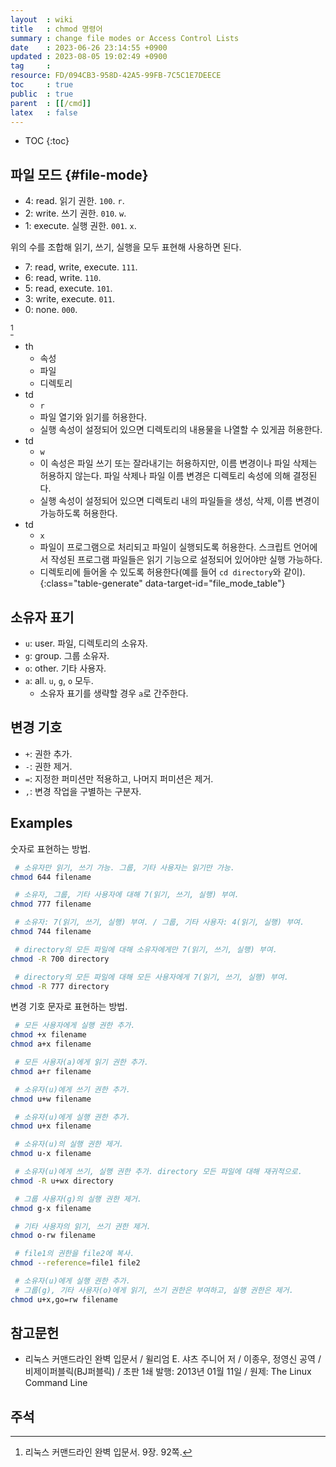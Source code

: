 ```yaml
---
layout  : wiki
title   : chmod 명령어
summary : change file modes or Access Control Lists
date    : 2023-06-26 23:14:55 +0900
updated : 2023-08-05 19:02:49 +0900
tag     : 
resource: FD/094CB3-958D-42A5-99FB-7C5C1E7DEECE
toc     : true
public  : true
parent  : [[/cmd]]
latex   : false
---
```

* TOC
{:toc}

## 파일 모드 {#file-mode}

- 4: read. 읽기 권한. `100`. `r`.
- 2: write. 쓰기 권한. `010`. `w`.
- 1: execute. 실행 권한. `001`. `x`.

위의 수를 조합해 읽기, 쓰기, 실행을 모두 표현해 사용하면 된다.

- 7: read, write, execute. `111`.
- 6: read, write. `110`.
- 5: read, execute. `101`.
- 3: write, execute. `011`.
- 0: none. `000`.

> <div id="file_mode_table"></div>
[^command-line-book-92]

- th
    - 속성
    - 파일
    - 디렉토리
- td
    - `r`
    - 파일 열기와 읽기를 허용한다.
    - 실행 속성이 설정되어 있으면 디렉토리의 내용물을 나열할 수 있게끔 허용한다.
- td
    - `w`
    - 이 속성은 파일 쓰기 또는 잘라내기는 허용하지만, 이름 변경이나 파일 삭제는 허용하지 않는다. 파일 삭제나 파일 이름 변경은 디렉토리 속성에 의해 결정된다.
    - 실행 속성이 설정되어 있으면 디렉토리 내의 파일들을 생성, 삭제, 이름 변경이 가능하도록 허용한다.
- td
    - `x`
    - 파일이 프로그램으로 처리되고 파일이 실행되도록 허용한다. 스크립트 언어에서 작성된 프로그램 파일들은 읽기 기능으로 설정되어 있어야만 실행 가능하다.
    - 디렉토리에 들어올 수 있도록 허용한다(예를 들어 `cd directory`와 같이).
{:class="table-generate" data-target-id="file_mode_table"}

## 소유자 표기

- `u`: user. 파일, 디렉토리의 소유자.
- `g`: group. 그룹 소유자.
- `o`: other. 기타 사용자.
- `a`: all. `u`, `g`, `o` 모두.
    - 소유자 표기를 생략할 경우 `a`로 간주한다.

## 변경 기호

- `+`: 권한 추가.
- `-`: 권한 제거.
- `=`: 지정한 퍼미션만 적용하고, 나머지 퍼미션은 제거.
- `,`: 변경 작업을 구별하는 구분자.

## Examples

숫자로 표현하는 방법.

```bash
 # 소유자만 읽기, 쓰기 가능. 그룹, 기타 사용자는 읽기만 가능.
chmod 644 filename

 # 소유자, 그룹, 기타 사용자에 대해 7(읽기, 쓰기, 실행) 부여.
chmod 777 filename

 # 소유자: 7(읽기, 쓰기, 실행) 부여. / 그룹, 기타 사용자: 4(읽기, 실행) 부여.
chmod 744 filename

 # directory의 모든 파일에 대해 소유자에게만 7(읽기, 쓰기, 실행) 부여.
chmod -R 700 directory

 # directory의 모든 파일에 대해 모든 사용자에게 7(읽기, 쓰기, 실행) 부여.
chmod -R 777 directory
```

변경 기호 문자로 표현하는 방법.

```bash
 # 모든 사용자에게 실행 권한 추가.
chmod +x filename
chmod a+x filename

 # 모든 사용자(a)에게 읽기 권한 추가.
chmod a+r filename
```

```bash
 # 소유자(u)에게 쓰기 권한 추가.
chmod u+w filename

 # 소유자(u)에게 실행 권한 추가.
chmod u+x filename

 # 소유자(u)의 실행 권한 제거.
chmod u-x filename

 # 소유자(u)에게 쓰기, 실행 권한 추가. directory 모든 파일에 대해 재귀적으로.
chmod -R u+wx directory
```

```bash
 # 그룹 사용자(g)의 실행 권한 제거.
chmod g-x filename
```

```bash
 # 기타 사용자의 읽기, 쓰기 권한 제거.
chmod o-rw filename
```

```bash
 # file1의 권한을 file2에 복사.
chmod --reference=file1 file2
```

```bash
 # 소유자(u)에게 실행 권한 추가.
 # 그룹(g), 기타 사용자(o)에게 읽기, 쓰기 권한은 부여하고, 실행 권한은 제거.
chmod u+x,go=rw filename
```

## 참고문헌

- 리눅스 커맨드라인 완벽 입문서 / 윌리엄 E. 샤츠 주니어 저 / 이종우, 정영신 공역 / 비제이퍼블릭(BJ퍼블릭) / 초판 1쇄 발행: 2013년 01월 11일 / 원제: The Linux Command Line

## 주석

[^command-line-book-92]: 리눅스 커맨드라인 완벽 입문서. 9장. 92쪽.
